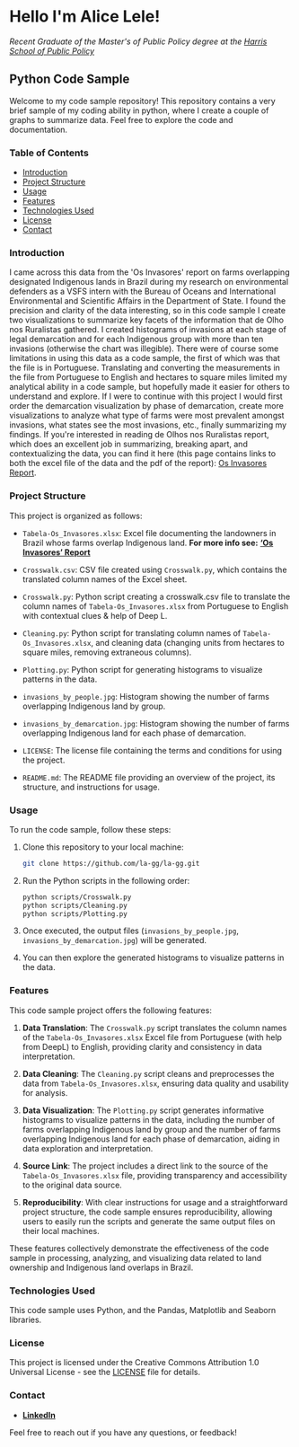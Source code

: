 # Hello I'm Alice Lele! 
_Recent Graduate of the Master's of Public Policy degree at the [Harris School of Public Policy](https://harris.uchicago.edu/)_

## Python Code Sample

Welcome to my code sample repository! This repository contains a very brief sample of my coding ability in python, where I create a couple of graphs to summarize data. Feel free to explore the code and documentation.

### Table of Contents

- [Introduction](#introduction)
- [Project Structure](#project-structure)
- [Usage](#usage)
- [Features](#features)
- [Technologies Used](#technologies-used)
- [License](#license)
- [Contact](#contact)

### Introduction

I came across this data from the 'Os Invasores' report on farms overlapping designated Indigenous lands in Brazil during my research on environmental defenders as a VSFS intern with the Bureau of Oceans and International Environmental and Scientific Affairs in the Department of State. I found the precision and clarity of the data interesting, so in this code sample I create two visualizations to summarize key facets of the information that de Olho nos Ruralistas gathered. I created histograms of invasions at each stage of legal demarcation and for each Indigenous group with more than ten invasions (otherwise the chart was illegible). There were of course some limitations in using this data as a code sample, the first of which was that the file is in Portuguese. Translating and converting the measurements in the file from Portuguese to English and hectares to square miles limited my analytical ability in a code sample, but hopefully made it easier for others to understand and explore. If I were to continue with this project I would first order the demarcation visualization by phase of demarcation, create more visualizations to analyze what type of farms were most prevalent amongst invasions, what states see the most invasions, etc., finally summarizing my findings. If you're interested in reading de Olhos nos Ruralistas report, which does an excellent job in summarizing, breaking apart, and contextualizing the data, you can find it here (this page contains links to both the excel file of the data and the pdf of the report): [Os Invasores Report](https://deolhonosruralistas.com.br/2023/04/19/relatorio-os-invasores-revela-empresas-e-setores-por-tras-de-sobreposicoes-em-terras-indigenas/).

### Project Structure

This project is organized as follows:

- `Tabela-Os_Invasores.xlsx`: Excel file documenting the landowners in Brazil whose farms overlap Indigenous land. **For more info see:** [**‘Os Invasores’ Report**](https://deolhonosruralistas.com.br/2023/05/11/report-invaders-reveals-companies-and-sectors-behind-overlaps-in-indigenous-lands-in-brazil/)
  
- `Crosswalk.csv`: CSV file created using `Crosswalk.py`, which contains the translated column names of the Excel sheet.
  
- `Crosswalk.py`: Python script creating a crosswalk.csv file to translate the column names of `Tabela-Os_Invasores.xlsx` from Portuguese to English with contextual clues & help of Deep L.
  
- `Cleaning.py`: Python script for translating column names of `Tabela-Os_Invasores.xlsx`, and cleaning data (changing units from hectares to square miles, removing extraneous columns).
  
- `Plotting.py`: Python script for generating histograms to visualize patterns in the data.
  
- `invasions_by_people.jpg`: Histogram showing the number of farms overlapping Indigenous land by group.
  
- `invasions_by_demarcation.jpg`: Histogram showing the number of farms overlapping Indigenous land for each phase of demarcation.

- `LICENSE`: The license file containing the terms and conditions for using the project.

- `README.md`: The README file providing an overview of the project, its structure, and instructions for usage.


### Usage

To run the code sample, follow these steps:

1. Clone this repository to your local machine:

    ```bash
    git clone https://github.com/la-gg/la-gg.git
    ```

2. Run the Python scripts in the following order:

    ```bash
    python scripts/Crosswalk.py
    python scripts/Cleaning.py
    python scripts/Plotting.py
    ```

3. Once executed, the output files (`invasions_by_people.jpg`, `invasions_by_demarcation.jpg`) will be generated.

4. You can then explore the generated histograms to visualize patterns in the data.

### Features

This code sample project offers the following features:

1. **Data Translation**: The `Crosswalk.py` script translates the column names of the `Tabela-Os_Invasores.xlsx` Excel file from Portuguese (with help from DeepL) to English, providing clarity and consistency in data interpretation.

2. **Data Cleaning**: The `Cleaning.py` script cleans and preprocesses the data from `Tabela-Os_Invasores.xlsx`, ensuring data quality and usability for analysis.

3. **Data Visualization**: The `Plotting.py` script generates informative histograms to visualize patterns in the data, including the number of farms overlapping Indigenous land by group and the number of farms overlapping Indigenous land for each phase of demarcation, aiding in data exploration and interpretation.

4. **Source Link**: The project includes a direct link to the source of the `Tabela-Os_Invasores.xlsx` file, providing transparency and accessibility to the original data source.

5. **Reproducibility**: With clear instructions for usage and a straightforward project structure, the code sample ensures reproducibility, allowing users to easily run the scripts and generate the same output files on their local machines.

These features collectively demonstrate the effectiveness of the code sample in processing, analyzing, and visualizing data related to land ownership and Indigenous land overlaps in Brazil.

### Technologies Used

This code sample uses Python, and the Pandas, Matplotlib and Seaborn libraries.


### License

This project is licensed under the Creative Commons Attribution 1.0 Universal License - see the [LICENSE](LICENSE) file for details.

### Contact

- [**LinkedIn**](https://www.linkedin.com/in/alice-lele/)

Feel free to reach out if you have any questions, or feedback!


